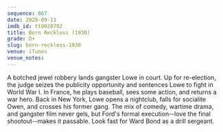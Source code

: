 ```yaml
---
sequence: 867
date: 2020-09-11
imdb_id: tt0020702
title: Born Reckless (1930)
grade: D+
slug: born-reckless-1930
venue: iTunes
venue_notes:
---
```


A botched jewel robbery lands gangster Lowe in court. Up for re-election, the judge seizes the publicity opportunity and sentences Lowe to fight in World War I. In France, he plays baseball, sees some action, and returns a war hero. Back in New York, Lowe opens a nightclub, falls for socialite Owen, and crosses his former gang. The mix of comedy, wartime drama, and gangster film never gels, but Ford's formal execution--love the final shootout--makes it passable. Look fast for Ward Bond as a drill sergeant.
